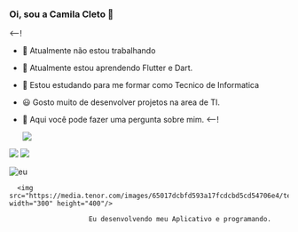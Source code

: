 ### Oi, sou a Camila Cleto 👋

<--!
- 🔭 Atualmente não estou trabalhando
- 🌱 Atualmente estou aprendendo Flutter e Dart.
- 👯 Estou estudando para me formar como Tecnico de Informatica
- 😃 Gosto muito de desenvolver projetos na area de TI.
-  💬 Aqui você pode fazer uma pergunta sobre mim.
<--!

    <img src="https://www.ohub.com.br/ideias/wp-content/uploads/2019/04/projeto-infraestrutura-ti.png"/>

<div>
 <a href="https://www.youtube.com/seu-canal-youtube-aqui" target="_blank"><img src="https://img.shields.io/badge/YouTube-FF0000?style=for-the-badge&logo=youtube&logoColor=white" target="_blank"></a>
<a href="https://instagram.com/seu-usuário-instagram-aqui" target="_blank"><img src="https://img.shields.io/badge/-Instagram-%23E4405F?style=for-the-badge&logo=instagram&logoColor=white" target="_blank"></a>
    
![eu](https://user-images.githubusercontent.com/99681842/154809751-d9984890-7cef-4772-aa68-7057938a433f.png)
 
      <img src="https://media.tenor.com/images/65017dcbfd593a17fcdcbd5cd54706e4/tenor.png" width="300" height="400"/>
                                        
                        Eu desenvolvendo meu Aplicativo e programando.
     
 

  


  
  

